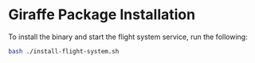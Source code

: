 # Giraffe Package Installation

To install the binary and start the flight system service, run the following:

```bash
bash ./install-flight-system.sh
```

